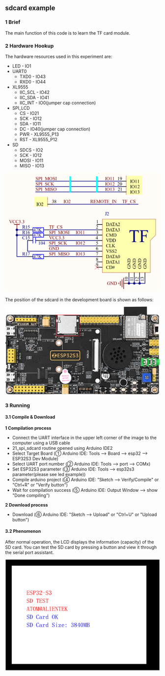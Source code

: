 ## sdcard example

### 1 Brief

The main function of this code is to learn the TF card module.

### 2 Hardware Hookup

The hardware resources used in this experiment are:

- LED - IO1
- UART0
	- TXD0 - IO43
	- RXD0 - IO44
- XL9555
	- IIC_SCL - IO42
	- IIC_SDA - IO41
	- IIC_INT - IO0(jumper cap connection)
- SPI_LCD
	- CS - IO21
	- SCK - IO12
	- SDA - IO11
	- DC - IO40(jumper cap connection)
	- PWR - XL9555_P13
	- RST - XL9555_P12
- SD
	- SDCS - IO2
	- SCK - IO12
	- MOSI - IO11
	- MISO - IO13

<img src="../../../../1_docs/3_figures/examples/sdcard/sdcard_sch.png" style="zoom:50%;" />

The position of the sdcard in the development board is shown as follows:

![](../../../../1_docs/3_figures/examples/sdcard/sdcard_position.png)

### 3 Running

#### 3.1 Compile & Download

**1 Compilation process**

- Connect the UART interface in the upper left corner of the image to the computer using a USB cable
- 21_spi_sdcard routine opened using Arduino IDE2
- Select Target Board (① Arduino IDE: Tools --> Board --> esp32 --> ESP32S3 Dev Module)
- Select UART port number (② Arduino IDE: Tools --> port --> COMx)
- Set ESP32S3 parameter (③ Arduino IDE: Tools --> esp32s3 parameter(please see led example))
- Compile arduino project (④ Arduino IDE: "Sketch --> Verify/Compile" or "Ctrl+R" or "Verify button")
- Wait for compilation success (⑤ Arduino IDE: Output Window --> show "Done compiling")

**2 Download process**

- Download (⑥ Arduino IDE: "Sketch --> Upload" or "Ctrl+U" or "Upload button")

#### 3.2 Phenomenon

After normal operation, the LCD displays the information (capacity) of the SD card. You can test the SD card by pressing a button and view it through the serial port assistant.

![](../../../../1_docs/3_figures/examples/sdcard/sdcard_phe.png)